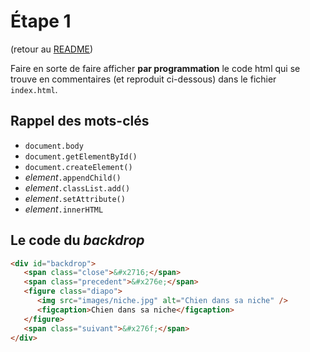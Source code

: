 # Étape 1

(retour au [README](README.md))

Faire en sorte de faire afficher __par programmation__ le code html qui se trouve en commentaires (et reproduit ci-dessous) dans le fichier `index.html`.

## Rappel des mots-clés
- `document.body`
- `document.getElementById()`
- `document.createElement()`
- _element_`.appendChild()`
- _element_`.classList.add()`
- _element_`.setAttribute()`
- _element_`.innerHTML`

## Le code du _backdrop_
```html
<div id="backdrop">
   <span class="close">&#x2716;</span>
   <span class="precedent">&#x276e;</span>
   <figure class="diapo">
      <img src="images/niche.jpg" alt="Chien dans sa niche" />
      <figcaption>Chien dans sa niche</figcaption>
   </figure>
   <span class="suivant">&#x276f;</span>
</div>
```
